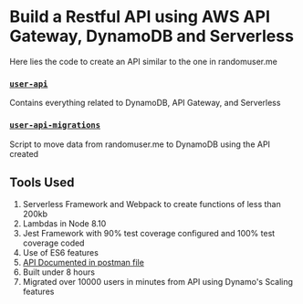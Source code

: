 # Build a Restful API using AWS API Gateway, DynamoDB and Serverless

Here lies the code to create an API similar to the one in randomuser.me

### [`user-api`](./user-api)

Contains everything related to DynamoDB, API Gateway, and Serverless

### [`user-api-migrations`](./user-api-migrations)

Script to move data from randomuser.me to DynamoDB using the API created

## Tools Used

  1. Serverless Framework and Webpack to create functions of less than 200kb
  2. Lambdas in Node 8.10
  3. Jest Framework with 90% test coverage configured and 100% test coverage coded
  4. Use of ES6 features
  5. [API Documented in postman file](./user-api/otf-user-api.postman_collection.json)
  6. Built under 8 hours
  7. Migrated over 10000 users in minutes from API using Dynamo's Scaling features
